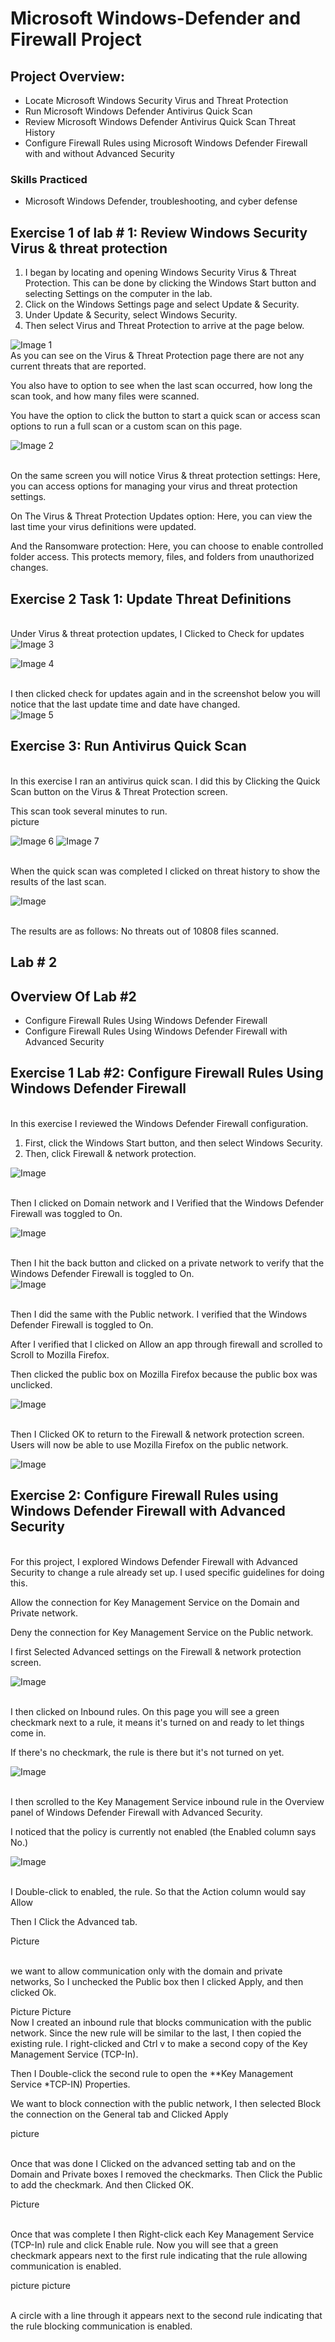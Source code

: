 <h1>Microsoft Windows-Defender and Firewall Project </h1>
<h2>  Project Overview:</h2>
<ul>
  <li>Locate Microsoft Windows Security Virus and Threat Protection</li>
  <li>Run Microsoft Windows Defender Antivirus Quick Scan</li>
  <li>Review Microsoft Windows Defender Antivirus Quick Scan Threat History</li>
  <li>Configure Firewall Rules using Microsoft Windows Defender Firewall with and without Advanced Security</li>
</ul>

<h3>Skills Practiced</h3>

<ul> 
  <li>Microsoft Windows Defender, troubleshooting, and cyber defense</li> </ul>

  <h2>Exercise 1 of lab # 1: Review Windows Security Virus & threat protection</h2>

<ol>
  <li> I began by locating and opening Windows Security Virus & Threat Protection. This can be done by clicking the Windows Start button and selecting Settings on the computer in the lab.</li>
  <li>Click on the Windows Settings page and select Update & Security.</li>
  <li>Under Update & Security, select Windows Security.</li>
  <li>Then select Virus and Threat Protection to arrive at the page below.</li>
</ol>

<img src="https://github.com/JustinMills2024/Shields-Up-Cybersecurity-Job-Simulation/assets/159082478/219d2c50-fe7c-4bd2-adbe-e8bebbce4151" alt="Image 1">
<img 


<br> As you can see on the Virus & Threat Protection  page there are not any current threats that are reported.

You also have to option to see when the last scan occurred, how long the scan took, and how many files were scanned. 

You have the option to click the button to start a quick scan or access scan options to run a full scan or a custom scan on this page. </br>

<img src="https://github.com/JustinMills2024/Shields-Up-Cybersecurity-Job-Simulation/assets/159082478/55e6b045-e018-429b-931f-1a76e0392be5" alt="Image 2">


<br> On the same screen you will notice Virus & threat protection settings: Here, you can access options for managing your virus and threat protection settings. 

On The Virus & Threat Protection Updates option: Here, you can view the last time your virus definitions were updated. 

And the Ransomware protection: Here, you can choose to enable controlled folder access. This protects memory, files, and folders from unauthorized changes.</br>

<h2>Exercise 2 Task 1: Update Threat Definitions </h2>

<br>Under Virus & threat protection updates, I Clicked to Check for updates </br>
<img src="https://github.com/JustinMills2024/Shields-Up-Cybersecurity-Job-Simulation/assets/159082478/c4d1e0d8-76f1-471c-9390-d49c7c3cbf6c" alt="Image 3">

<img src="https://github.com/JustinMills2024/Shields-Up-Cybersecurity-Job-Simulation/assets/159082478/bb10dd3a-532f-4aae-8df4-a6305464e0a6" alt="Image 4">


<br> I then clicked check for updates again and in the screenshot below you will notice that the last update time and date have changed.</br>
<img src="https://github.com/JustinMills2024/Shields-Up-Cybersecurity-Job-Simulation/assets/159082478/2e22d1b0-7f89-47d4-b036-efc3c1afbca0" alt="Image 5">


<h2>Exercise 3: Run Antivirus Quick Scan</h2>
<br> In this exercise I ran an antivirus quick scan. I did this by Clicking the Quick Scan button on the Virus & Threat Protection screen. 

This scan took several minutes to run.</br> 
picture

<img src="https://github.com/JustinMills2024/Shields-Up-Cybersecurity-Job-Simulation/assets/159082478/6dfb5245-3a79-4f63-ab02-a2440020f030" alt="Image 6">


<img src="https://github.com/JustinMills2024/Shields-Up-Cybersecurity-Job-Simulation/assets/159082478/aa3d78e2-d7dd-4eb6-a53e-e7784446a634" alt="Image 7">


<br> When the quick scan was completed I clicked on threat history to show the results of the last scan. </br>

<img src="https://github.com/JustinMills2024/Microsoft-Windows-Defender-and-Firewall-Project/assets/159082478/b3de4ed4-8cbc-4d7b-831c-6b91ae5c8fc5" alt="Image">







<br>The results are as follows: No threats out of 10808 files scanned. </br>

<h2>Lab # 2 
</h2>
<h2> Overview Of Lab #2 </h2>
<ul>
  <li>Configure Firewall Rules Using Windows Defender Firewall</li>
  <li>Configure Firewall Rules Using Windows Defender Firewall with Advanced Security</li>
</ul>

<h2>Exercise 1 Lab #2: Configure Firewall Rules Using Windows Defender Firewall</h2>
<br> In this exercise I reviewed the Windows Defender Firewall configuration.</br>
<ol>
  <li>First, click the Windows Start button, and then select Windows Security.</li>
  <li>Then, click Firewall & network protection.</li>
</ol>

<img src="https://github.com/JustinMills2024/JustinMills2024/assets/159082478/72a239b2-bd47-458e-8cb2-c29f2d492b72" alt="Image">


<br> Then I clicked on Domain network and I Verified that the Windows Defender Firewall was toggled to On.</br>

<img src="https://github.com/JustinMills2024/JustinMills2024/assets/159082478/de64fa20-c721-4ccb-ac45-13a09906d058" alt="Image">


<br> Then I hit the back button and clicked on a private network to verify that the  Windows Defender Firewall is toggled to On.</br>
<img src="https://github.com/JustinMills2024/JustinMills2024/assets/159082478/d51a7ea5-90e2-43ae-9fd2-42c97a864fad" alt="Image">


<br> Then I did the same with the Public network. I verified that the Windows Defender Firewall is toggled to On. 

After I verified that I clicked on Allow an app through firewall and scrolled to Scroll to Mozilla Firefox. 

Then clicked the public box on Mozilla Firefox because the public box was unclicked. <br>

<img src="https://github.com/JustinMills2024/JustinMills2024/assets/159082478/0a013593-4025-4507-8c33-d7c185eea6ae" alt="Image">


<br> Then I Clicked OK to return to the Firewall & network protection screen. Users will now be able to use Mozilla Firefox on the public network.</br>

<img src="https://github.com/JustinMills2024/JustinMills2024/assets/159082478/a6dccd5b-7054-46bf-a279-cbd604a2854b" alt="Image">



<h2>Exercise 2: Configure Firewall Rules using Windows Defender Firewall with Advanced Security
</h2>

<br> For this project, I explored Windows Defender Firewall with Advanced Security to change a rule already set up. I used specific guidelines for doing this.

Allow the connection for Key Management Service on the Domain and Private network.

Deny the connection for Key Management Service on the Public network.

I first Selected Advanced settings on the Firewall & network protection screen.</br>

<img src="https://github.com/JustinMills2024/JustinMills2024/assets/159082478/db929f04-78eb-4062-b45a-451e0ed55fb2" alt="Image">


<br> I then clicked on Inbound rules. On this page you will see a green checkmark next to a rule, it means it's turned on and ready to let things come in. 

If there's no checkmark, the rule is there but it's not turned on yet.</br>


<img src="https://github.com/JustinMills2024/JustinMills2024/assets/159082478/e2d8e183-f159-462d-ab00-c23accedfaf5" alt="Image">

<br> I then scrolled to the Key Management Service inbound rule in the Overview panel of Windows Defender Firewall with Advanced Security. 

I noticed that the policy is currently not enabled (the Enabled column says No.) <br> 

<img src="https://github.com/JustinMills2024/JustinMills2024/assets/159082478/e2d8e183-f159-462d-ab00-c23accedfaf5" alt="Image">



<br>I Double-click to enabled, the rule. So that the Action column would say Allow

Then I Click the Advanced tab.</br>

Picture

<br> we want to allow communication only with the domain and private networks, So I unchecked the Public box  then I clicked Apply, and then clicked Ok.</br>

Picture
Picture
<br>Now I created an inbound rule that blocks communication with the public network. Since the new rule will be similar to the last, I  then copied  the existing rule. 
I right-clicked and Ctrl v to make a second copy of the Key Management Service (TCP-In).

Then I Double-click the second rule to open the **Key Management Service *TCP-IN) Properties. 

We want to block connection with the public network,  I then selected Block the connection on the General tab and Clicked Apply</br>

picture

<br> Once that was done I Clicked on the advanced setting tab and on the Domain and Private boxes I removed the checkmarks. 
Then Click the Public to add the checkmark. And then Clicked OK.</br>

Picture

<br> Once that was complete I then Right-click each Key Management Service (TCP-In) rule and click Enable rule.
Now you will see that a green checkmark appears next to the first rule indicating that the rule allowing communication is enabled. </br>

picture
picture

<br> A circle with a line through it appears next to the second rule indicating that the rule blocking communication is enabled.<br>



























